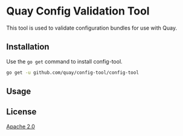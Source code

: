 # Quay Config Validation Tool

This tool is used to validate configuration bundles for use with Quay. 

## Installation

Use the `go get` command to install config-tool.

```bash
go get -u github.com/quay/config-tool/config-tool
```

## Usage


## License
[Apache 2.0](https://choosealicense.com/licenses/apache-2.0/)